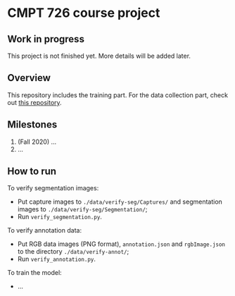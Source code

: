 # CMPT 726 course project
## Work in progress
This project is not finished yet. More details will be added later.

## Overview
This repository includes the training part. For the data collection part, check out [this repository](https://github.com/chenjshihchieh/Unity-data-collection).

## Milestones
1. (Fall 2020) ...
2. ...

## How to run
To verify segmentation images:
- Put capture images to `./data/verify-seg/Captures/` and segmentation images to `./data/verify-seg/Segmentation/`;
- Run `verify_segmentation.py`.

To verify annotation data:
- Put RGB data images (PNG format), `annotation.json` and `rgbImage.json` to the directory `./data/verify-annot/`;
- Run `verify_annotation.py`.

To train the model:
- ...